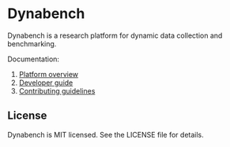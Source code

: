 # Dynabench

Dynabench is a research platform for dynamic data collection and benchmarking.

Documentation:
1. [Platform overview](https://github.com/facebookresearch/dynabench/blob/main/docs/overview.md)
2. [Developer guide](https://github.com/facebookresearch/dynabench/blob/main/docs/start.md)
3. [Contributing guidelines](https://github.com/facebookresearch/dynabench/blob/main/CONTRIBUTING.md)

## License

Dynabench is MIT licensed. See the LICENSE file for details.

